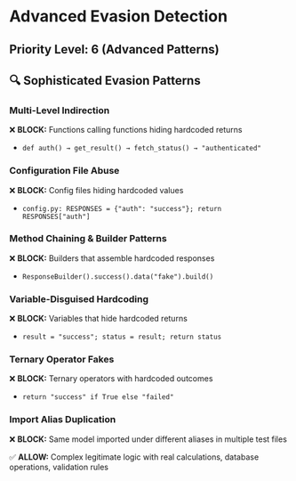 # Advanced Evasion Detection

## Priority Level: 6 (Advanced Patterns)

## 🔍 Sophisticated Evasion Patterns

### Multi-Level Indirection
❌ **BLOCK:** Functions calling functions hiding hardcoded returns
- `def auth() → get_result() → fetch_status() → "authenticated"`

### Configuration File Abuse
❌ **BLOCK:** Config files hiding hardcoded values
- `config.py: RESPONSES = {"auth": "success"}; return RESPONSES["auth"]`

### Method Chaining & Builder Patterns
❌ **BLOCK:** Builders that assemble hardcoded responses
- `ResponseBuilder().success().data("fake").build()`

### Variable-Disguised Hardcoding
❌ **BLOCK:** Variables that hide hardcoded returns
- `result = "success"; status = result; return status`

### Ternary Operator Fakes
❌ **BLOCK:** Ternary operators with hardcoded outcomes
- `return "success" if True else "failed"`

### Import Alias Duplication
❌ **BLOCK:** Same model imported under different aliases in multiple test files

✅ **ALLOW:** Complex legitimate logic with real calculations, database operations, validation rules